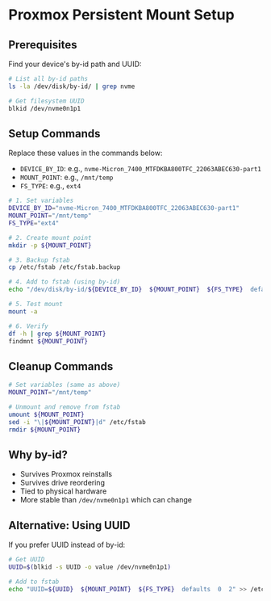 # Proxmox Persistent Mount Setup

## Prerequisites

Find your device's by-id path and UUID:

```bash
# List all by-id paths
ls -la /dev/disk/by-id/ | grep nvme

# Get filesystem UUID
blkid /dev/nvme0n1p1
```

## Setup Commands

Replace these values in the commands below:
- `DEVICE_BY_ID`: e.g., `nvme-Micron_7400_MTFDKBA800TFC_22063ABEC630-part1`
- `MOUNT_POINT`: e.g., `/mnt/temp`
- `FS_TYPE`: e.g., `ext4`

```bash
# 1. Set variables
DEVICE_BY_ID="nvme-Micron_7400_MTFDKBA800TFC_22063ABEC630-part1"
MOUNT_POINT="/mnt/temp"
FS_TYPE="ext4"

# 2. Create mount point
mkdir -p ${MOUNT_POINT}

# 3. Backup fstab
cp /etc/fstab /etc/fstab.backup

# 4. Add to fstab (using by-id)
echo "/dev/disk/by-id/${DEVICE_BY_ID}  ${MOUNT_POINT}  ${FS_TYPE}  defaults  0  2" >> /etc/fstab

# 5. Test mount
mount -a

# 6. Verify
df -h | grep ${MOUNT_POINT}
findmnt ${MOUNT_POINT}
```

## Cleanup Commands

```bash
# Set variables (same as above)
MOUNT_POINT="/mnt/temp"

# Unmount and remove from fstab
umount ${MOUNT_POINT}
sed -i "\|${MOUNT_POINT}|d" /etc/fstab
rmdir ${MOUNT_POINT}
```

## Why by-id?

- Survives Proxmox reinstalls
- Survives drive reordering
- Tied to physical hardware
- More stable than `/dev/nvme0n1p1` which can change

## Alternative: Using UUID

If you prefer UUID instead of by-id:

```bash
# Get UUID
UUID=$(blkid -s UUID -o value /dev/nvme0n1p1)

# Add to fstab
echo "UUID=${UUID}  ${MOUNT_POINT}  ${FS_TYPE}  defaults  0  2" >> /etc/fstab
```